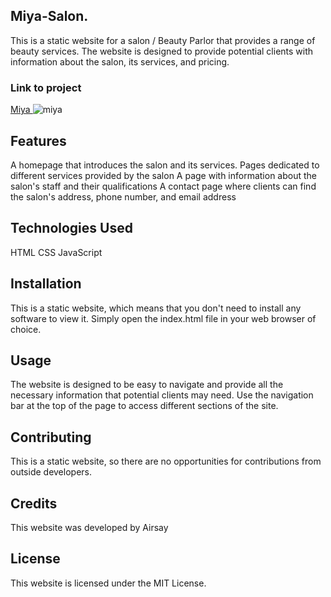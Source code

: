 ## Miya-Salon.
This is a static website for a salon / Beauty Parlor that provides a range of beauty services. The website is designed to provide potential clients with information about the salon, its services, and pricing.

### Link to project 
<a href="https://miyabeautysalon.netlify.app/"> Miya </a>
![miya](https://user-images.githubusercontent.com/107049081/227978669-2e71d502-49da-42bc-bf4b-128173c55478.gif)


## Features
A homepage that introduces the salon and its services.
Pages dedicated to different services provided by the salon
A page with information about the salon's staff and their qualifications
A contact page where clients can find the salon's address, phone number, and email address
## Technologies Used
HTML
CSS
JavaScript
## Installation
This is a static website, which means that you don't need to install any software to view it. Simply open the index.html file in your web browser of choice.

## Usage
The website is designed to be easy to navigate and provide all the necessary information that potential clients may need. Use the navigation bar at the top of the page to access different sections of the site.

## Contributing
This is a static website, so there are no opportunities for contributions from outside developers.

## Credits
This website was developed by Airsay

## License
This website is licensed under the MIT License.



